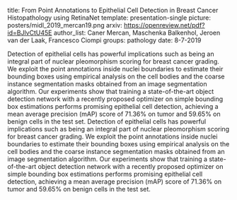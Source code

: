 title: From Point Annotations to Epithelial Cell Detection in Breast Cancer Histopathology using RetinaNet
template: presentation-single
picture: posters/midl_2019_mercan19.png
arxiv: https://openreview.net/pdf?id=BJlvCtU45E
author_list: Caner Mercan, Maschenka Balkenhol, Jeroen van der Laak, Francesco Ciompi
groups: pathology
date: 8-7-2019

Detection of epithelial cells has powerful implications such as being an integral part of nuclear pleomorphism scoring for breast cancer grading. We exploit the point annotations inside nuclei boundaries to estimate their bounding boxes using empirical analysis on the cell bodies and the coarse instance segmentation masks obtained from an image segmentation algorithm. Our experiments show that training a state-of-the-art object detection network with a recently proposed optimizer on simple bounding box estimations performs promising epithelial cell detection, achieving a mean average precision (mAP) score of 71.36% on tumor and 59.65% on benign cells in the test set.
Detection of epithelial cells has powerful implications such as being an integral part of nuclear pleomorphism scoring for breast cancer grading. We exploit the point annotations inside nuclei boundaries to estimate their bounding boxes using empirical analysis on the cell bodies and the coarse instance segmentation masks obtained from an image segmentation algorithm. Our experiments show that training a state-of-the-art object detection network with a recently proposed optimizer on simple bounding box estimations performs promising epithelial cell detection, achieving a mean average precision (mAP) score of 71.36% on tumor and 59.65% on benign cells in the test set.
